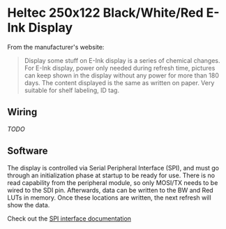 # Heltec 250x122 Black/White/Red E-Ink Display

From the manufacturer's website:

> Display some stuff on E-Ink display is a series of chemical changes. For E-Ink display, power only needed during 
> refresh time, pictures can keep shown in the display without any power for more than 180 days. The content displayed 
> is the same as written on paper. Very suitable for shelf labeling, ID tag.

## Wiring

_TODO_

## Software

The display is controlled via Serial Peripheral Interface (SPI), and must go through an initialization phase at startup
to be ready for use. There is no read capability from the peripheral module, so only MOSI/TX needs to be wired to the 
SDI pin. Afterwards, data can be written to the BW and Red LUTs in memory. Once these locations are written, the next
refresh will show the data.

Check out the [SPI interface documentation](data_sheets/QYEG0213RWS800F13_V1.2.pdf)
